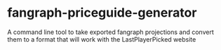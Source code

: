 # fangraph-priceguide-generator
A command line tool to take exported fangraph projections and convert them to a format that will work with the LastPlayerPicked website
